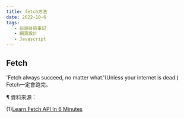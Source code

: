```yaml
---
title: fetch方法
date: 2022-10-6
tags: 
   - 前端技術筆記
   - 網頁設計
   - Javascript
---
```


## Fetch

'Fetch always succeed, no matter what.'(Unless your internet is dead.)
Fetch一定會跑完。

¶ 資料來源：

(1)[Learn Fetch API In 6 Minutes](https://www.youtube.com/watch?v=cuEtnrL9-H0&ab_channel=WebDevSimplified)
